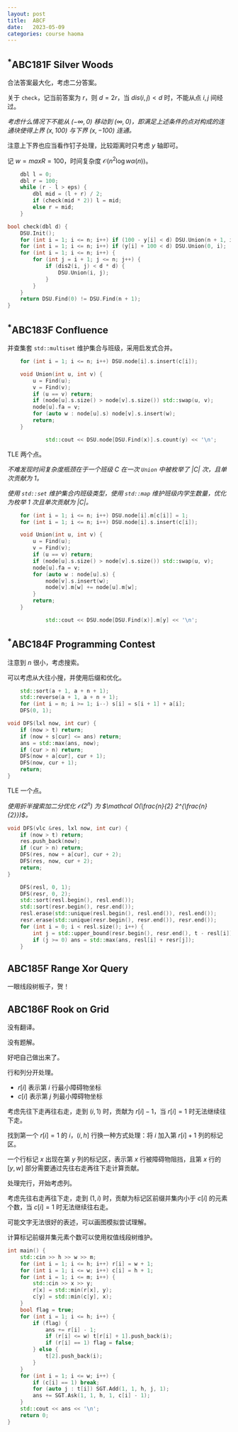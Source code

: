 ```yaml
---
layout: post
title:  ABCF
date:   2023-05-09
categories: course haoma
---
```


## $^*$ABC181F Silver Woods

合法答案最大化，考虑二分答案。

关于 `check`，记当前答案为 $r$，则 $d = 2r$，当 $dis(i, j) \lt d$ 时，不能从点 $i, j$ 间经过。

_考虑什么情况下不能从 $(- \infty, 0)$ 移动到 $(\infty, 0)$，即满足上述条件的点对构成的连通块使得上界 $(x, 100)$ 与下界 $(x, -100)$ 连通。_

注意上下界也应当看作钉子处理，比较距离时只考虑 $y$ 轴即可。

记 $w = maxR = 100$，时间复杂度 $\mathcal O(n^2 \log w \alpha(n))$。

```cpp
    dbl l = 0;
    dbl r = 100;
    while (r - l > eps) {
        dbl mid = (l + r) / 2;
        if (check(mid * 2)) l = mid;
        else r = mid;
    }
```

```cpp
bool check(dbl d) {
    DSU.Init();
    for (int i = 1; i <= n; i++) if (100 - y[i] < d) DSU.Union(n + 1, i);
    for (int i = 1; i <= n; i++) if (y[i] + 100 < d) DSU.Union(0, i);
    for (int i = 1; i <= n; i++) {
        for (int j = i + 1; j <= n; j++) {
            if (dis2(i, j) < d * d) {
                DSU.Union(i, j);
            }
        }
    }
    return DSU.Find(0) != DSU.Find(n + 1);
}
```

## $^*$ABC183F Confluence

并查集套 `std::multiset` 维护集合与班级，采用启发式合并。

```cpp
    for (int i = 1; i <= n; i++) DSU.node[i].s.insert(c[i]);
```

```cpp
    void Union(int u, int v) {
        u = Find(u);
        v = Find(v);
        if (u == v) return;
        if (node[u].s.size() > node[v].s.size()) std::swap(u, v);
        node[u].fa = v;
        for (auto w : node[u].s) node[v].s.insert(w);
        return;
    }
```

```cpp
            std::cout << DSU.node[DSU.Find(x)].s.count(y) << '\n';
```

TLE 两个点。

_不难发现时间复杂度瓶颈在于一个班级 $C$ 在一次 `Union` 中被枚举了 $\lvert C \rvert$ 次，且单次贡献为 $1$。_

_使用 `std::set` 维护集合内班级类型，使用 `std::map` 维护班级内学生数量，优化为枚举 $1$ 次且单次贡献为 $\lvert C \rvert$。_

```cpp
    for (int i = 1; i <= n; i++) DSU.node[i].m[c[i]] = 1;
    for (int i = 1; i <= n; i++) DSU.node[i].s.insert(c[i]);
```

```cpp
    void Union(int u, int v) {
        u = Find(u);
        v = Find(v);
        if (u == v) return;
        if (node[u].s.size() > node[v].s.size()) std::swap(u, v);
        node[u].fa = v;
        for (auto w : node[u].s) {
            node[v].s.insert(w);
            node[v].m[w] += node[u].m[w];
        }
        return;
    }
```

```cpp
            std::cout << DSU.node[DSU.Find(x)].m[y] << '\n';
```

## $^*$ABC184F Programming Contest

注意到 $n$ 很小，考虑搜索。

可以考虑从大往小搜，并使用后缀和优化。

```cpp
    std::sort(a + 1, a + n + 1);
    std::reverse(a + 1, a + n + 1);
    for (int i = n; i >= 1; i--) s[i] = s[i + 1] + a[i];
    DFS(0, 1);
```

```cpp
void DFS(lxl now, int cur) {
    if (now > t) return;
    if (now + s[cur] <= ans) return;
    ans = std::max(ans, now);
    if (cur > n) return;
    DFS(now + a[cur], cur + 1);
    DFS(now, cur + 1);
    return;
}
```

TLE 一个点。

_使用折半搜索加二分优化 $\mathcal O(2^n)$ 为 $\mathcal O(\frac{n}{2} 2^{\frac{n}{2}})$。_

```cpp
void DFS(vlc &res, lxl now, int cur) {
    if (now > t) return;
    res.push_back(now);
    if (cur > n) return;
    DFS(res, now + a[cur], cur + 2);
    DFS(res, now, cur + 2);
    return;
}
```

```cpp
    DFS(resl, 0, 1);
    DFS(resr, 0, 2);
    std::sort(resl.begin(), resl.end());
    std::sort(resr.begin(), resr.end());
    resl.erase(std::unique(resl.begin(), resl.end()), resl.end());
    resr.erase(std::unique(resr.begin(), resr.end()), resr.end());
    for (int i = 0; i < resl.size(); i++) {
        int j = std::upper_bound(resr.begin(), resr.end(), t - resl[i]) - resr.begin() - 1;
        if (j >= 0) ans = std::max(ans, resl[i] + resr[j]);
    }
```

## ABC185F Range Xor Query

一眼线段树板子，贺！

## ABC186F Rook on Grid

没有翻译。

没有题解。

好吧自己做出来了。

行和列分开处理。

*   $r[i]$ 表示第 $i$ 行最小障碍物坐标
*   $c[i]$ 表示第 $j$ 列最小障碍物坐标

考虑先往下走再往右走，走到 $(i, 1)$ 时，贡献为 $r[i] - 1$，当 $r[i] = 1$ 时无法继续往下走。

找到第一个 $r[i] = 1$ 的 $i$，$(i, h]$ 行换一种方式处理：将 $i$ 加入第 $r[i] + 1$ 列的标记区。

一个行标记 $x$ 出现在第 $y$ 列的标记区，表示第 $x$ 行被障碍物阻挡，且第 $x$ 行的 $[y, w]$ 部分需要通过先往右走再往下走计算贡献。

处理完行，开始考虑列。

考虑先往右走再往下走，走到 $(1, i)$ 时，贡献为标记区前缀并集内小于 $c[i]$ 的元素个数，当 $c[i] = 1$ 时无法继续往右走。

可能文字无法很好的表述，可以画图模拟尝试理解。

计算标记前缀并集元素个数可以使用权值线段树维护。

```cpp
int main() {
    std::cin >> h >> w >> m;
    for (int i = 1; i <= h; i++) r[i] = w + 1;
    for (int i = 1; i <= w; i++) c[i] = h + 1;
    for (int i = 1; i <= m; i++) {
        std::cin >> x >> y;
        r[x] = std::min(r[x], y);
        c[y] = std::min(c[y], x);
    }
    bool flag = true;
    for (int i = 1; i <= h; i++) {
        if (flag) {
            ans += r[i] - 1;
            if (r[i] <= w) t[r[i] + 1].push_back(i);
            if (r[i] == 1) flag = false;
        } else {
            t[2].push_back(i);
        }
    }
    for (int i = 1; i <= w; i++) {
        if (c[i] == 1) break;
        for (auto j : t[i]) SGT.Add(1, 1, h, j, 1);
        ans += SGT.Ask(1, 1, h, 1, c[i] - 1);
    }
    std::cout << ans << '\n';
    return 0;
}
```